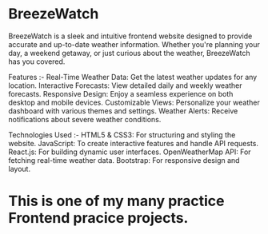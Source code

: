 # BreezeWatch
BreezeWatch is a sleek and intuitive frontend website designed to provide accurate and up-to-date weather information. Whether you're planning your day, a weekend getaway, or just curious about the weather, BreezeWatch has you covered.

Features :-
Real-Time Weather Data: Get the latest weather updates for any location.
Interactive Forecasts: View detailed daily and weekly weather forecasts.
Responsive Design: Enjoy a seamless experience on both desktop and mobile devices.
Customizable Views: Personalize your weather dashboard with various themes and settings.
Weather Alerts: Receive notifications about severe weather conditions.

Technologies Used :-
HTML5 & CSS3: For structuring and styling the website.
JavaScript: To create interactive features and handle API requests.
React.js: For building dynamic user interfaces.
OpenWeatherMap API: For fetching real-time weather data.
Bootstrap: For responsive design and layout.

# This is one of my many practice Frontend pracice projects.
